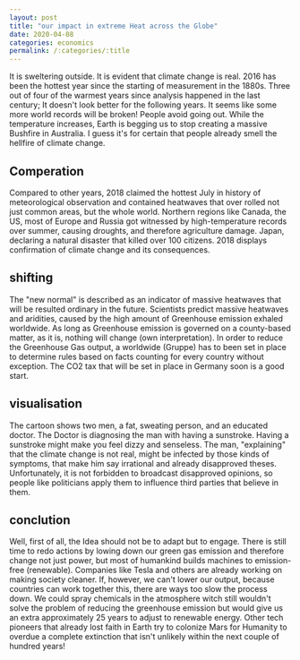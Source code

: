 ```yaml
---
layout: post
title: "our impact in extreme Heat across the Globe"
date: 2020-04-08
categories: economics
permalink: /:categories/:title
---
```


It is sweltering outside. It is evident that climate change is real. 2016 has been the hottest year since the starting of measurement in the 1880s. Three out of four of the warmest years since analysis happened in the last century; It doesn't look better for the following years. It seems like some more world records will be broken! People avoid going out. While the temperature increases, Earth is begging us to stop creating a massive Bushfire in Australia. I guess it's for certain that people already smell the hellfire of climate change.

## Comperation

Compared to other years, 2018 claimed the hottest July in history of meteorological observation and contained heatwaves that over rolled not just common areas, but the whole world. Northern regions like Canada, the US, most of Europe and Russia got witnessed by high-temperature records over summer, causing droughts, and therefore agriculture damage. Japan, declaring a natural disaster that killed over 100 citizens. 2018 displays confirmation of climate change and its consequences.



## shifting

The "new normal" is described as an indicator of massive heatwaves that will be resulted ordinary in the future. Scientists predict massive heatwaves and aridities, caused by the high amount of Greenhouse emission exhaled worldwide. As long as Greenhouse emission is governed on a county-based matter, as it is, nothing will change (own interpretation). In order to reduce the Greenhouse Gas output, a worldwide (Gruppe) has to been set in place to determine rules based on facts counting for every country without exception. The CO2 tax that will be set in place in Germany soon is a good start.

##  visualisation

The cartoon shows two men, a fat, sweating person, and an educated doctor. The Doctor is diagnosing the man with having a sunstroke. Having a sunstroke might make you feel dizzy and senseless. The man, "explaining" that the climate change is not real, might be infected by those kinds of symptoms, that make him say irrational and already disapproved theses. Unfortunately, it is not forbidden to broadcast disapproved opinions, so people like politicians apply them to influence third parties that believe in them.

## conclution

Well, first of all, the Idea should not be to adapt but to engage. There is still time to redo actions by lowing down our green gas emission and therefore change not just power, but most of humankind builds machines to emission-free (renewable). Companies like Tesla and others are already working on making society cleaner. If, however, we can't lower our output, because countries can work together this, there are ways too slow the process down. We could spray chemicals in the atmosphere witch still wouldn't solve the problem of reducing the greenhouse emission but would give us an extra approximately 25 years to adjust to renewable energy. Other tech pioneers that already lost faith in Earth try to colonize Mars for Humanity to overdue a complete extinction that isn't unlikely within the next couple of hundred years!